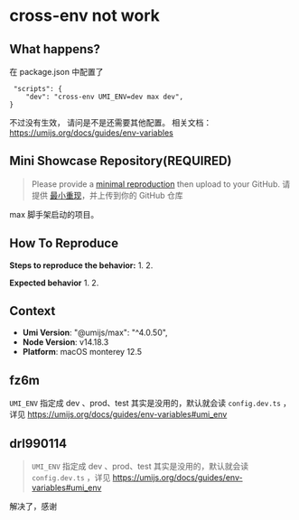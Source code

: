 # cross-env not work

<!--
感谢您向我们反馈问题，为了高效的解决问题，我们期望你能提供以下信息：
-->

## What happens?

<!-- A clear and concise description of what the bug is. -->
<!-- 清晰的描述下遇到的问题。-->

在 package.json 中配置了

```
 "scripts": {
    "dev": "cross-env UMI_ENV=dev max dev",
}
```

不过没有生效， 请问是不是还需要其他配置。
相关文档： https://umijs.org/docs/guides/env-variables

## Mini Showcase Repository(REQUIRED)

> Please provide a [minimal reproduction](https://stackoverflow.com/help/minimal-reproducible-example) then upload to your GitHub. 请提供 [最小重现](https://stackoverflow.com/help/minimal-reproducible-example)，并上传到你的 GitHub 仓库

max 脚手架启动的项目。

<!-- 为节约大家的时间，无复现步骤的 ISSUE 会被关闭，提供之后再 REOPEN -->
<!-- YOUR_REPOSITORY_URL on github or stackbliz -->

## How To Reproduce

**Steps to reproduce the behavior:** 1. 2.

**Expected behavior** 1. 2.

<!-- 请提供复现链接/步骤，错误日志以及相关配置 -->

## Context

- **Umi Version**:
  "@umijs/max": "^4.0.50",
- **Node Version**:
  v14.18.3
- **Platform**:
  macOS monterey 12.5

## fz6m

`UMI_ENV` 指定成 dev 、prod、test 其实是没用的，默认就会读 `config.dev.ts` ，详见 https://umijs.org/docs/guides/env-variables#umi_env

## drl990114

> `UMI_ENV` 指定成 dev 、prod、test 其实是没用的，默认就会读 `config.dev.ts` ，详见 https://umijs.org/docs/guides/env-variables#umi_env

解决了，感谢
